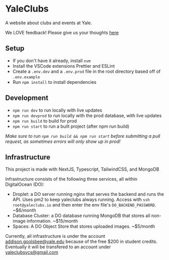 # YaleClubs

A website about clubs and events at Yale.

We LOVE feedback! Please give us your thoughts [here](https://forms.gle/APtJYSsztGU8DfSf9)

## Setup

- If you don't have it already, install `nvm`
- Install the VSCode extensions Prettier and ESLint
- Create a `.env.dev` and a `.env.prod` file in the root directory based off of `.env.example`
- Run `npm install` to install dependencies

## Development

- `npm run dev` to run locally with live updates
- `npm run devprod` to run locally with the prod database, with live updates
- `npm run build` to build for prod
- `npm run start` to run a built project (after npm run build)

*Make sure to run `npm run build && npm run start` before submitting a pull request, as sometimes errors will only show up in prod!*

## Infrastructure

This project is made with NextJS, Typescript, TailwindCSS, and MongoDB

Infrastructure consists of the following three services, all within DigitalOcean (DO):

- Droplet: a DO server running nginx that serves the backend and runs the API. Uses pm2 to keep yaleclubs always running. Access with `ssh root@yaleclubs.io` and then enter the env file's `DO_BACKEND_PASSWORD`. ~$6/month
- Database Cluster: a DO database running MongoDB that stores all non-image information. ~$15/month
- Spaces: A DO Object Store that stores uploaded images. ~$5/month

Currently, all infrastructure is under the account addison.goolsbee@yale.edu because of the free $200 in student credits. Eventually it will be transfered to an account under yaleclubsycs@gmail.com
